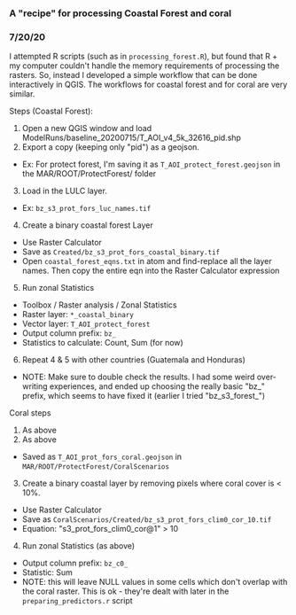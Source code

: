 ### A "recipe" for processing Coastal Forest and coral
### 7/20/20

I attempted R scripts (such as in `processing_forest.R`), but found that R + my computer couldn't handle the memory requirements of processing the rasters. So, instead I developed a simple workflow that can be done interactively in QGIS. The workflows for coastal forest and for coral are very similar.

Steps (Coastal Forest):
1. Open a new QGIS window and load ModelRuns/baseline_20200715/T_AOI_v4_5k_32616_pid.shp
2. Export a copy (keeping only "pid") as a geojson.
  - Ex: For protect forest, I'm saving it as `T_AOI_protect_forest.geojson` in the MAR/ROOT/ProtectForest/ folder
3. Load in the LULC layer.
  - Ex: `bz_s3_prot_fors_luc_names.tif`
4. Create a binary coastal forest Layer
  - Use Raster Calculator
  - Save as `Created/bz_s3_prot_fors_coastal_binary.tif`
  - Open `coastal_forest_eqns.txt` in atom and find-replace all the layer names. Then copy the entire eqn into the Raster Calculator expression
5. Run zonal Statistics
  - Toolbox / Raster analysis / Zonal Statistics
  - Raster layer: `*_coastal_binary`
  - Vector layer: `T_AOI_protect_forest`
  - Output column prefix: `bz_`
  - Statistics to calculate: Count, Sum (for now)
6. Repeat 4 & 5 with other countries (Guatemala and Honduras)
  - NOTE: Make sure to double check the results. I had some weird over-writing experiences, and ended up choosing the really basic "bz_" prefix, which seems to have fixed it (earlier I tried "bz_s3_forest_")

Coral steps
1. As above
2. As above
  - Saved as `T_AOI_prot_fors_coral.geojson` in `MAR/ROOT/ProtectForest/CoralScenarios`
3. Create a binary coastal layer by removing pixels where coral cover is < 10%.
  - Use Raster Calculator
  - Save as  `CoralScenarios/Created/bz_s3_prot_fors_clim0_cor_10.tif`
  - Equation: "s3_prot_fors_clim0_cor@1" > 10
4. Run zonal Statistics (as above)
  - Output column prefix: `bz_c0_`
  - Statistic: Sum
  - NOTE: this will leave NULL values in some cells which don't overlap with the coral raster. This is ok - they're dealt with later in the `preparing_predictors.r` script
